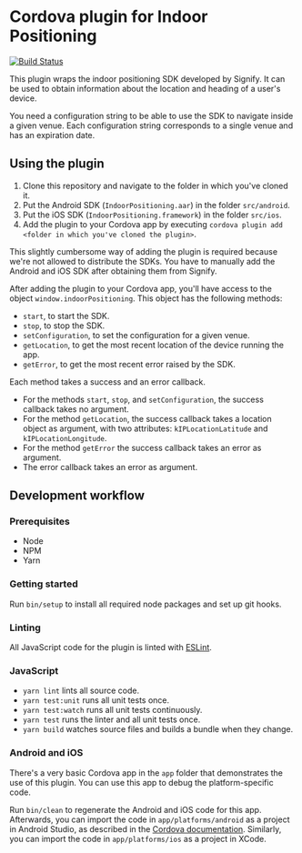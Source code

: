 # Cordova plugin for Indoor Positioning

[![Build Status](https://ci.kabisa.nl/buildStatus/icon?job=Indoor-positioning-cordova-plugin/master)](https://ci.kabisa.nl/job/Indoor-positioning-cordova-plugin/job/master/)

This plugin wraps the indoor positioning SDK developed by Signify.
It can be used to obtain information about the location and heading of a user's device.

You need a configuration string to be able to use the SDK to navigate inside a given venue.
Each configuration string corresponds to a single venue and has an expiration date.

## Using the plugin

1. Clone this repository and navigate to the folder in which you've cloned it.
1. Put the Android SDK (`IndoorPositioning.aar`) in the folder `src/android`.
1. Put the iOS SDK (`IndoorPositioning.framework`) in the folder `src/ios`.
1. Add the plugin to your Cordova app by executing `cordova plugin add <folder in which you've cloned the plugin>`.

This slightly cumbersome way of adding the plugin is required because we're not allowed to distribute the SDKs.
You have to manually add the Android and iOS SDK after obtaining them from Signify.

After adding the plugin to your Cordova app, you'll have access to the object `window.indoorPositioning`.
This object has the following methods:

* `start`, to start the SDK.
* `stop`, to stop the SDK.
* `setConfiguration`, to set the configuration for a given venue.
* `getLocation`, to get the most recent location of the device running the app.
* `getError`, to get the most recent error raised by the SDK.

Each method takes a success and an error callback.

* For the methods `start`, `stop`, and `setConfiguration`, the success callback takes no argument.
* For the method `getLocation`, the success callback takes a location object as argument, with two attributes: `kIPLocationLatitude` and `kIPLocationLongitude`.
* For the method `getError` the success callback takes an error as argument.
* The error callback takes an error as argument.

## Development workflow

### Prerequisites

* Node
* NPM
* Yarn

### Getting started

Run `bin/setup` to install all required node packages and set up git hooks.

### Linting

All JavaScript code for the plugin is linted with [ESLint](https://eslint.org/).

### JavaScript

* `yarn lint` lints all source code.
* `yarn test:unit` runs all unit tests once.
* `yarn test:watch` runs all unit tests continuously.
* `yarn test` runs the linter and all unit tests once.
* `yarn build` watches source files and builds a bundle when they change.

### Android and iOS

There's a very basic Cordova app in the `app` folder that demonstrates the use of this plugin.
You can use this app to debug the platform-specific code.

Run `bin/clean` to regenerate the Android and iOS code for this app.
Afterwards, you can import the code in `app/platforms/android` as a project in Android Studio, as described in the [Cordova documentation](https://cordova.apache.org/docs/en/latest/guide/platforms/android/index.html#opening-a-project-in-android-studio).
Similarly, you can import the code in `app/platforms/ios` as a project in XCode.
